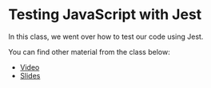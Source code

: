 # Testing JavaScript with Jest

In this class, we went over how to test our code using Jest.

You can find other material from the class below:
* [Video](https://youtu.be/qoEiDGuwVr0 )
* [Slides](https://docs.google.com/presentation/d/1mEScfqtoy0K6Zkln_jTW4CAhTSPrfV1CidU7rA034qg/edit?usp=sharing)